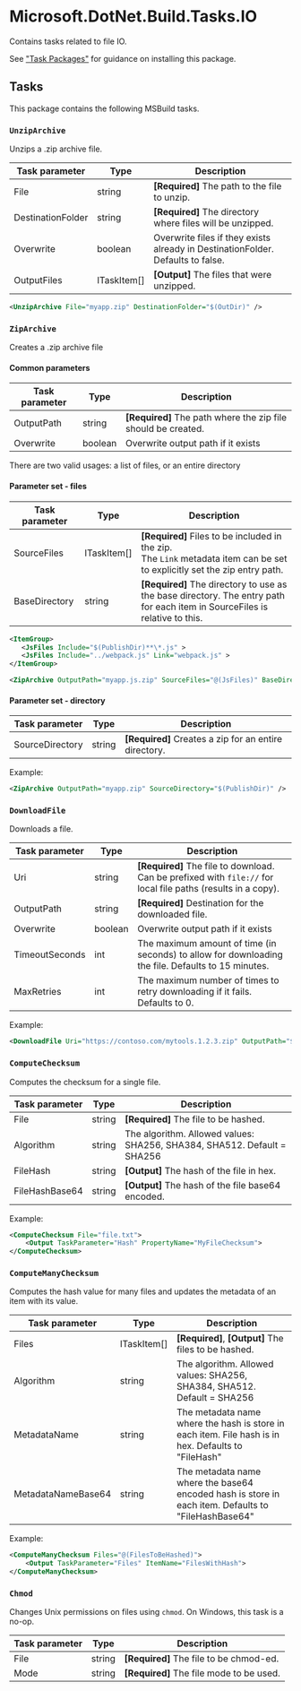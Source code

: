 Microsoft.DotNet.Build.Tasks.IO
===============================

Contains tasks related to file IO.

See ["Task Packages"](../../Documentation/TaskPackages.md#usage) for guidance on installing this package.

## Tasks

This package contains the following MSBuild tasks.

### `UnzipArchive`

Unzips a .zip archive file.

Task parameter     | Type        | Description
-------------------|-------------|--------------------------------------------------------------------------------
File               | string      | **[Required]** The path to the file to unzip.
DestinationFolder  | string      | **[Required]** The directory where files will be unzipped.
Overwrite          | boolean     | Overwrite files if they exists already in DestinationFolder. Defaults to false.
OutputFiles        | ITaskItem[] | **[Output]** The files that were unzipped.

```xml
<UnzipArchive File="myapp.zip" DestinationFolder="$(OutDir)" />
```

### `ZipArchive`

Creates a .zip archive file

#### Common parameters
Task parameter     | Type    | Description
-------------------|---------|---------------------------------------------------------------
OutputPath         | string  | **[Required]**  The path where the zip file should be created.
Overwrite          | boolean | Overwrite output path if it exists

There are two valid usages: a list of files, or an entire directory

#### Parameter set - files

Task parameter     | Type        | Description
-------------------|-------------|----------------------------------------------------------------------------------------------------------------------------------
SourceFiles        | ITaskItem[] | **[Required]** Files to be included in the zip. <br> The `Link` metadata item can be set to explicitly set the zip entry path.
BaseDirectory      | string      | **[Required]** The directory to use as the base directory. The entry path for each item in SourceFiles is relative to this.

```xml
<ItemGroup>
   <JsFiles Include="$(PublishDir)**\*.js" >
   <JsFiles Include="../webpack.js" Link="webpack.js" >
</ItemGroup>

<ZipArchive OutputPath="myapp.js.zip" SourceFiles="@(JsFiles)" BaseDirectory="$(PublishDir)" />
```


#### Parameter set - directory

Task parameter     | Type    | Description
-------------------|---------|-------------
SourceDirectory    | string  | **[Required]** Creates a zip for an entire directory.

Example:
```xml
<ZipArchive OutputPath="myapp.zip" SourceDirectory="$(PublishDir)" />
```


### `DownloadFile`

Downloads a file.

Task parameter     | Type    | Description
-------------------|---------|-------------
Uri                | string  | **[Required]** The file to download. Can be prefixed with `file://` for local file paths (results in a copy).
OutputPath         | string  | **[Required]**  Destination for the downloaded file.
Overwrite          | boolean | Overwrite output path if it exists
TimeoutSeconds     | int     | The maximum amount of time (in seconds) to allow for downloading the file. Defaults to 15 minutes.
MaxRetries         | int     | The maximum number of times to retry downloading if it fails. Defaults to 0.

Example:
```xml
<DownloadFile Uri="https://contoso.com/mytools.1.2.3.zip" OutputPath="$(OutputDir)mytools.1.2.3.zip" />
```

### `ComputeChecksum`

Computes the checksum for a single file.

Task parameter     | Type    | Description
-------------------|---------|-------------
File               | string  | **[Required]** The file to be hashed.
Algorithm          | string  | The algorithm. Allowed values: SHA256, SHA384, SHA512. Default = SHA256
FileHash           | string  | **[Output]** The hash of the file in hex.
FileHashBase64     | string  | **[Output]** The hash of the file base64 encoded.

Example:
```xml
<ComputeChecksum File="file.txt">
    <Output TaskParameter="Hash" PropertyName="MyFileChecksum">
</ComputeChecksum>
```

### `ComputeManyChecksum`

Computes the hash value for many files and updates the metadata of an item with its value.

Task parameter     | Type         | Description
-------------------|--------------|-------------
Files              | ITaskItem[]  | **[Required]**, **[Output]**  The files to be hashed.
Algorithm          | string       | The algorithm. Allowed values: SHA256, SHA384, SHA512. Default = SHA256
MetadataName       | string       | The metadata name where the hash is store in each item. File hash is in hex. Defaults to "FileHash"
MetadataNameBase64 | string       | The metadata name where the base64 encoded hash is store in each item. Defaults to "FileHashBase64"

Example:
```xml
<ComputeManyChecksum Files="@(FilesToBeHashed)">
    <Output TaskParameter="Files" ItemName="FilesWithHash">
</ComputeManyChecksum>
```

### `Chmod`

Changes Unix permissions on files using `chmod`. On Windows, this task is a no-op.

Task parameter    | Type    | Description
------------------|---------|-------------
File              | string  | **[Required]** The file to be chmod-ed.
Mode              | string  | **[Required]** The file mode to be used.
